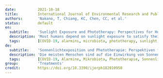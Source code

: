 ```yaml
---
date:          2021-10-18
title:         International Journal of Environmental Research and Public Health
authors:       'Nakano, T, Chiang, KC, Chen, CC, et al.'
status:        default
en:
  subtitle:    'Sunlight Exposure and Phototherapy: Perspectives for Healthy Aging in an Era of COVID-19'
  description: 'Most humans depend on sunlight exposure to satisfy their requirements for vitamin D3. However, the destruction of the ozone layer in the past few decades has increased the risk of skin aging and wrinkling caused by excessive exposure to ultraviolet (UV) radiation, which may also promote the risk of skin cancer development. The promotion of public health recommendations to avoid sunlight exposure would reduce the risk of skin cancer, but it would also enhance the risk of vitamin D3 insufficiency/deficiency, which may cause disease development and progression. In addition, the ongoing global COVID-19 pandemic may further reduce sunlight exposure due to stay-at-home policies, resulting in difficulty in active and healthy aging. In this review article, we performed a literature search in PubMed and provided an overview of basic and clinical data regarding the impact of sunlight exposure and vitamin D3 on public health. We also discuss the potential mechanisms and clinical value of phototherapy with a full-spectrum light (notably blue, red, and near-infrared light) as an alternative to sunlight exposure, which may contribute to combating COVID-19 and promoting active and healthy aging in current aged/superaged societies.'
  tags:        [COVID-19, alarmins, microbiota, phototherapy, sunlight, vitamin D3]
de:
  subtitle:    'Sonnenlichtexposition und Phototherapie: Perspektiven für gesundes Altern in der COVID-19-Ära'
  description: 'Die meisten Menschen sind auf die Einwirkung von Sonnenlicht angewiesen, um ihren Bedarf an Vitamin D3 zu decken. Die Zerstörung der Ozonschicht in den letzten Jahrzehnten hat jedoch das Risiko der Hautalterung und Faltenbildung durch übermäßige Exposition gegenüber ultravioletter (UV-) Strahlung erhöht, was auch das Risiko der Entstehung von Hautkrebs fördern kann. Die Förderung von Empfehlungen der öffentlichen Gesundheit zur Vermeidung von Sonneneinstrahlung würde zwar das Hautkrebsrisiko verringern, aber auch das Risiko eines Vitamin-D3-Mangels erhöhen, der zur Entstehung und zum Fortschreiten der Krankheit führen kann. Darüber hinaus könnte die derzeitige weltweite COVID-19-Pandemie die Sonnenlichtexposition aufgrund der Politik des "Zu-Hause-Bleibens" weiter reduzieren, was ein aktives und gesundes Altern erschweren würde. In diesem Übersichtsartikel haben wir eine Literaturrecherche in PubMed durchgeführt und einen Überblick über die grundlegenden und klinischen Daten zu den Auswirkungen von Sonnenlichtexposition und Vitamin D3 auf die öffentliche Gesundheit gegeben. Wir erörtern auch die potenziellen Mechanismen und den klinischen Wert der Phototherapie mit Vollspektrumlicht (insbesondere blaues, rotes und Nahinfrarotlicht) als Alternative zur Sonnenlichtexposition, die zur Bekämpfung von COVID-19 und zur Förderung eines aktiven und gesunden Alterns in der heutigen alternden/überalterten Gesellschaft beitragen kann.' 
  tags:        [COVID-19, Alarmine, Mikrobiota, Phototherapie, Sonnenlicht, Vitamin D3]
group:         'Treatments'
credit:        https://doi.org/10.3390/ijerph182010950
---
```

